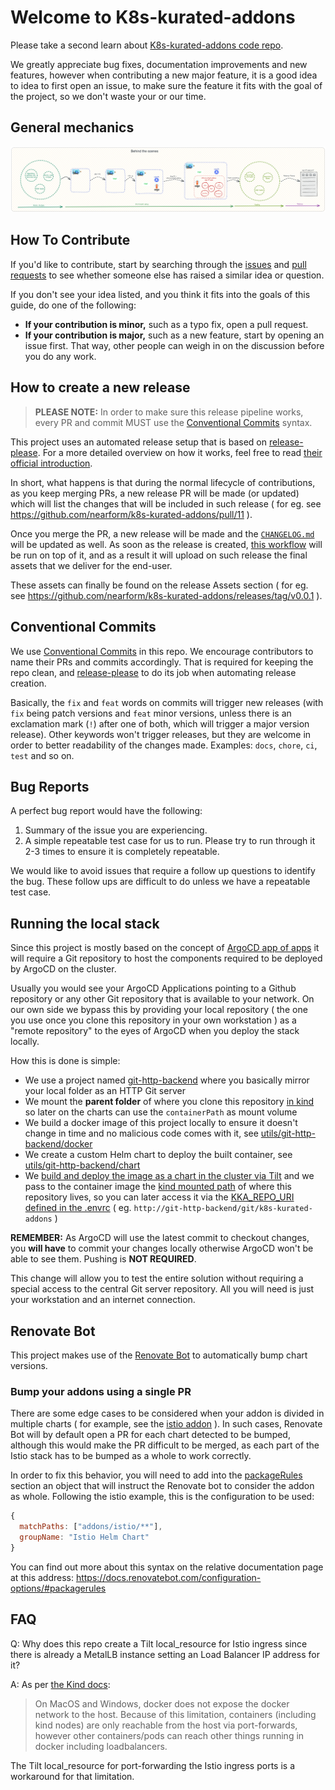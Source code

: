 # Welcome to K8s-kurated-addons

Please take a second learn about [K8s-kurated-addons code repo](https://github.com/nearform/k8s-kurated-addons/blob/main/README.md).

We greatly appreciate bug fixes, documentation improvements and new features, however when contributing a new major feature, it is a good idea to idea to first open an issue, to make sure the feature it fits with the goal of the project, so we don't waste your or our time.

## General mechanics

![Inner workings of make](docs/img/inner-workings/k8s-addons-internals.png)

## How To Contribute

<a id="contributing-how-to"></a>

If you'd like to contribute, start by searching through the
[issues](https://github.com/nearform/k8s-kurated-addons/issues) and [pull
requests](https://github.com/nearform/k8s-kurated-addons/pulls) to see whether someone else
has raised a similar idea or question.

If you don't see your idea listed, and you think it fits into the goals of this
guide, do one of the following:

* **If your contribution is minor,** such as a typo fix, open a pull request.
* **If your contribution is major,** such as a new feature, start by opening an
  issue first. That way, other people can weigh in on the discussion before you
  do any work.

## How to create a new release

> **PLEASE NOTE:** In order to make sure this release pipeline works, every PR and commit MUST use the [Conventional Commits](https://www.conventionalcommits.org/) syntax.

This project uses an automated release setup that is based on [release-please](https://github.com/googleapis/release-please). For a more detailed overview on how it works, feel free to read [their official introduction](https://github.com/googleapis/release-please#whats-a-release-pr).

In short, what happens is that during the normal lifecycle of contributions, as you keep merging PRs, a new release PR will be made (or updated) which will list the changes that will be included in such release ( for eg. see https://github.com/nearform/k8s-kurated-addons/pull/11 ).

Once you merge the PR, a new release will be made and the [`CHANGELOG.md`](https://github.com/nearform/k8s-kurated-addons/blob/main/CHANGELOG.md) will be updated as well. As soon as the release is created, [this workflow](https://github.com/nearform/k8s-kurated-addons/blob/main/.github/workflows/assets.yaml) will be run on top of it, and as a result it will upload on such release the final assets that we deliver for the end-user.

These assets can finally be found on the release Assets section ( for eg. see https://github.com/nearform/k8s-kurated-addons/releases/tag/v0.0.1 ).

## Conventional Commits

We use [Conventional Commits](https://www.conventionalcommits.org/en/v1.0.0/) in this repo. We encourage contributors to name their PRs and commits accordingly. That is required for keeping the repo clean, and [release-please](https://github.com/googleapis/release-please) to do its job when automating release creation.


Basically, the `fix` and `feat` words on commits will trigger new releases (with `fix` being patch versions and `feat` minor versions, unless there is an exclamation mark (`!`) after one of both, which will trigger a major version release). Other keywords won't trigger releases, but they are welcome in order to better readability of the changes made. Examples: `docs`, `chore`, `ci`, `test` and so on.

## Bug Reports

A perfect bug report would have the following:

1. Summary of the issue you are experiencing.
2. A simple repeatable test case for us to run. Please try to run through it 2-3 times to ensure it is completely repeatable.

We would like to avoid issues that require a follow up questions to identify the bug. These follow ups are difficult to do unless we have a repeatable test case.

## Running the local stack

Since this project is mostly based on the concept of [ArgoCD app of apps](https://argo-cd.readthedocs.io/en/stable/operator-manual/cluster-bootstrapping/#app-of-apps-pattern) it will require a Git repository to host the components required to be deployed by ArgoCD on the cluster.

Usually you would see your ArgoCD Applications pointing to a Github repository or any other Git repository that is available to your network. On our own side we bypass this by providing your local repository ( the one you use once you clone this repository in your own workstation ) as a "remote repository" to the eyes of ArgoCD when you deploy the stack locally.

How this is done is simple:
- We use a project named [git-http-backend](https://github.com/ynohat/git-http-backend) where you basically mirror your local folder as an HTTP Git server
- We mount the **parent folder** of where you clone this repository [in kind](./manifests/kind.yaml#L6-9) so later on the charts can use the `containerPath` as mount volume
- We build a docker image of this project locally to ensure it doesn't change in time and no malicious code comes with it, see [utils/git-http-backend/docker](utils/git-http-backend/docker)
- We create a custom Helm chart to deploy the built container, see [utils/git-http-backend/chart](utils/git-http-backend/chart)
- We [build and deploy the image as a chart in the cluster via Tilt](./Tiltfile#L12-18) and we pass to the container image the [kind mounted path](./manifests/kind.yaml#L8) of where this repository lives, so you can later access it via the [KKA_REPO_URI defined in the .envrc](./.envrc#L8) ( eg. `http://git-http-backend/git/k8s-kurated-addons` )

**REMEMBER:** As ArgoCD will use the latest commit to checkout changes, you **will have** to commit your changes locally otherwise ArgoCD won't be able to see them. Pushing is **NOT REQUIRED**.

This change will allow you to test the entire solution without requiring a special access to the central Git server repository. All you will need is just your workstation and an internet connection.

## Renovate Bot

This project makes use of the [Renovate Bot](https://docs.renovatebot.com/) to automatically bump chart versions.

### Bump your addons using a single PR

There are some edge cases to be considered when your addon is divided in multiple charts ( for example, see the [istio addon](https://github.com/nearform/k8s-kurated-addons/tree/main/addons/istio) ). In such cases, Renovate Bot will by default open a PR for each chart detected to be bumped, although this would make the PR difficult to be merged, as each part of the Istio stack has to be bumped as a whole to work correctly.

In order to fix this behavior, you will need to add into the [packageRules](https://github.com/nearform/k8s-kurated-addons/blob/main/.github/renovate-config.js#L4) section an object that will instruct the Renovate bot to consider the addon as whole. Following the istio example, this is the configuration to be used:
```js
{
  matchPaths: ["addons/istio/**"],
  groupName: "Istio Helm Chart"
}
```

You can find out more about this syntax on the relative documentation page at this address: https://docs.renovatebot.com/configuration-options/#packagerules

## FAQ

Q: Why does this repo create a Tilt local_resource for Istio ingress since there is already a MetalLB instance setting an Load Balancer IP address for it?

A: As per [the Kind docs](https://kind.sigs.k8s.io/docs/user/loadbalancer/):

> On MacOS and Windows, docker does not expose the docker network to the host. Because of this limitation, containers (including kind nodes) are only reachable from the host via port-forwards, however other containers/pods can reach other things running in docker including loadbalancers.

The Tilt local_resource for port-forwarding the Istio ingress ports is a workaround for that limitation.
